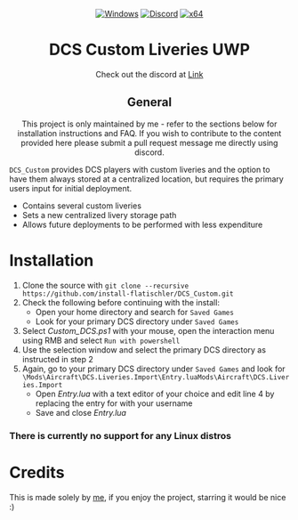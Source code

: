 <div align="center">

   [![Windows](https://img.shields.io/badge/Platform-Windows-0078d7.svg?style=plastic)](https://en.wikipedia.org/wiki/Microsoft_Windows)
   [![Discord](https://img.shields.io/discord/1148144263792701471.svg?color=7289da&label=Discord&logo=discord&logoColor=white&cacheSeconds=3600&style=plastic)](https://mee6.xyz/i/n0mgQanPM7)
   [![x64](https://img.shields.io/badge/Arch-x64-red.svg?style=plastic)](https://en.wikipedia.org/wiki/X86-64)

   # **DCS Custom Liveries UWP**
   Check out the discord at [Link](https://mee6.xyz/i/n0mgQanPM7)
	
   ## General
   This project is only maintained by me - refer to the sections below for installation instructions and FAQ.
   If you wish to contribute to the content provided here please submit a pull request message me directly using discord.

</div>

`DCS_Custom` provides DCS players with custom liveries and the option to have them always stored at a centralized location, but requires the primary users input for initial deployment.
- Contains several custom liveries
- Sets a new centralized livery storage path
- Allows future deployments to be performed with less expenditure

# Installation
   1. Clone the source with `git clone --recursive https://github.com/install-flatischler/DCS_Custom.git`
   2. Check the following before continuing with the install:
		- Open your home directory and search for `Saved Games`
		- Look for your primary DCS directory under `Saved Games`
   3. Select *Custom_DCS.ps1* with your mouse, open the interaction menu using RMB and select `Run with powershell`
   4. Use the selection window and select the primary DCS directory as instructed in step 2
   5. Again, go to your primary DCS directory under `Saved Games` and look for `\Mods\Aircraft\DCS.Liveries.Import\Entry.luaMods\Aircraft\DCS.Liveries.Import`
		- Open *Entry.lua* with a text editor of your choice and edit line 4 by replacing the entry for <user> with your username
		- Save and close *Entry.lua*

### There is currently no support for any Linux distros

# Credits
   This is made solely by <a href="https://github.com/install-flatischler">me</a>, if you enjoy the project, starring it would be nice :)
